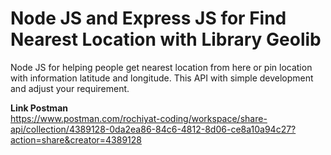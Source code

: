 # Node JS and Express JS for Find Nearest Location with Library Geolib

Node JS for helping people get nearest location from here or pin location with information latitude and longitude. This API with simple development and adjust your requirement.

**Link Postman** \
https://www.postman.com/rochiyat-coding/workspace/share-api/collection/4389128-0da2ea86-84c6-4812-8d06-ce8a10a94c27?action=share&creator=4389128
